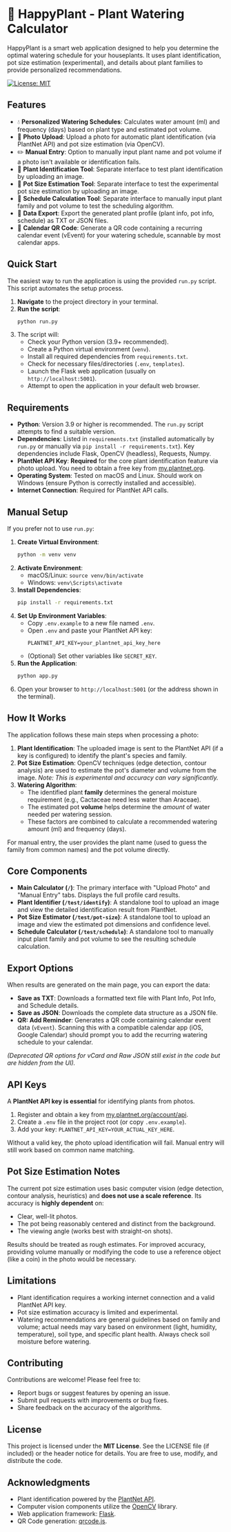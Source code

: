 # 🌱 HappyPlant - Plant Watering Calculator

HappyPlant is a smart web application designed to help you determine the optimal watering schedule for your houseplants. It uses plant identification, pot size estimation (experimental), and details about plant families to provide personalized recommendations.

[![License: MIT](https://img.shields.io/badge/License-MIT-yellow.svg)](https://opensource.org/licenses/MIT)

## Features

- 💧 **Personalized Watering Schedules**: Calculates water amount (ml) and frequency (days) based on plant type and estimated pot volume.
- 📸 **Photo Upload**: Upload a photo for automatic plant identification (via PlantNet API) and pot size estimation (via OpenCV).
- ✏️ **Manual Entry**: Option to manually input plant name and pot volume if a photo isn't available or identification fails.
- 🌿 **Plant Identification Tool**: Separate interface to test plant identification by uploading an image.
- 📏 **Pot Size Estimation Tool**: Separate interface to test the experimental pot size estimation by uploading an image.
- 📅 **Schedule Calculation Tool**: Separate interface to manually input plant family and pot volume to test the scheduling algorithm.
- 💾 **Data Export**: Export the generated plant profile (plant info, pot info, schedule) as TXT or JSON files.
- 📲 **Calendar QR Code**: Generate a QR code containing a recurring calendar event (vEvent) for your watering schedule, scannable by most calendar apps.

## Quick Start

The easiest way to run the application is using the provided `run.py` script. This script automates the setup process.

1.  **Navigate** to the project directory in your terminal.
2.  **Run the script**:
    ```bash
    python run.py
    ```
3.  The script will:
    - Check your Python version (3.9+ recommended).
    - Create a Python virtual environment (`venv`).
    - Install all required dependencies from `requirements.txt`.
    - Check for necessary files/directories (`.env`, `templates`).
    - Launch the Flask web application (usually on `http://localhost:5001`).
    - Attempt to open the application in your default web browser.

## Requirements

- **Python**: Version 3.9 or higher is recommended. The `run.py` script attempts to find a suitable version.
- **Dependencies**: Listed in `requirements.txt` (installed automatically by `run.py` or manually via `pip install -r requirements.txt`). Key dependencies include Flask, OpenCV (headless), Requests, Numpy.
- **PlantNet API Key**: **Required** for the core plant identification feature via photo upload. You need to obtain a free key from [my.plantnet.org](https://my.plantnet.org/account/api).
- **Operating System**: Tested on macOS and Linux. Should work on Windows (ensure Python is correctly installed and accessible).
- **Internet Connection**: Required for PlantNet API calls.

## Manual Setup

If you prefer not to use `run.py`:

1.  **Create Virtual Environment**:
    ```bash
    python -m venv venv
    ```
2.  **Activate Environment**:
    - macOS/Linux: `source venv/bin/activate`
    - Windows: `venv\Scripts\activate`
3.  **Install Dependencies**:
    ```bash
    pip install -r requirements.txt
    ```
4.  **Set Up Environment Variables**:
    - Copy `.env.example` to a new file named `.env`.
    - Open `.env` and paste your PlantNet API key:
      ```dotenv
      PLANTNET_API_KEY=your_plantnet_api_key_here
      ```
    - (Optional) Set other variables like `SECRET_KEY`.
5.  **Run the Application**:
    ```bash
    python app.py
    ```
6.  Open your browser to `http://localhost:5001` (or the address shown in the terminal).

## How It Works

The application follows these main steps when processing a photo:

1.  **Plant Identification**: The uploaded image is sent to the PlantNet API (if a key is configured) to identify the plant's species and family.
2.  **Pot Size Estimation**: OpenCV techniques (edge detection, contour analysis) are used to estimate the pot's diameter and volume from the image. _Note: This is experimental and accuracy can vary significantly._
3.  **Watering Algorithm**:
    - The identified plant **family** determines the general moisture requirement (e.g., Cactaceae need less water than Araceae).
    - The estimated pot **volume** helps determine the _amount_ of water needed per watering session.
    - These factors are combined to calculate a recommended watering amount (ml) and frequency (days).

For manual entry, the user provides the plant name (used to guess the family from common names) and the pot volume directly.

## Core Components

- **Main Calculator (`/`)**: The primary interface with "Upload Photo" and "Manual Entry" tabs. Displays the full profile card results.
- **Plant Identifier (`/test/identify`)**: A standalone tool to upload an image and view the detailed identification result from PlantNet.
- **Pot Size Estimator (`/test/pot-size`)**: A standalone tool to upload an image and view the estimated pot dimensions and confidence level.
- **Schedule Calculator (`/test/schedule`)**: A standalone tool to manually input plant family and pot volume to see the resulting schedule calculation.

## Export Options

When results are generated on the main page, you can export the data:

- **Save as TXT**: Downloads a formatted text file with Plant Info, Pot Info, and Schedule details.
- **Save as JSON**: Downloads the complete data structure as a JSON file.
- **QR: Add Reminder**: Generates a QR code containing calendar event data (`vEvent`). Scanning this with a compatible calendar app (iOS, Google Calendar) should prompt you to add the recurring watering schedule to your calendar.

_(Deprecated QR options for vCard and Raw JSON still exist in the code but are hidden from the UI)._

## API Keys

A **PlantNet API key is essential** for identifying plants from photos.

1.  Register and obtain a key from [my.plantnet.org/account/api](https://my.plantnet.org/account/api).
2.  Create a `.env` file in the project root (or copy `.env.example`).
3.  Add your key: `PLANTNET_API_KEY=YOUR_ACTUAL_KEY_HERE`.

Without a valid key, the photo upload identification will fail. Manual entry will still work based on common name matching.

## Pot Size Estimation Notes

The current pot size estimation uses basic computer vision (edge detection, contour analysis, heuristics) and **does not use a scale reference**. Its accuracy is **highly dependent** on:

- Clear, well-lit photos.
- The pot being reasonably centered and distinct from the background.
- The viewing angle (works best with straight-on shots).

Results should be treated as rough estimates. For improved accuracy, providing volume manually or modifying the code to use a reference object (like a coin) in the photo would be necessary.

## Limitations

- Plant identification requires a working internet connection and a valid PlantNet API key.
- Pot size estimation accuracy is limited and experimental.
- Watering recommendations are general guidelines based on family and volume; actual needs may vary based on environment (light, humidity, temperature), soil type, and specific plant health. Always check soil moisture before watering.

## Contributing

Contributions are welcome! Please feel free to:

- Report bugs or suggest features by opening an issue.
- Submit pull requests with improvements or bug fixes.
- Share feedback on the accuracy of the algorithms.

## License

This project is licensed under the **MIT License**. See the LICENSE file (if included) or the header notice for details. You are free to use, modify, and distribute the code.

## Acknowledgments

- Plant identification powered by the [PlantNet API](https://my.plantnet.org/).
- Computer vision components utilize the [OpenCV](https://opencv.org/) library.
- Web application framework: [Flask](https://flask.palletsprojects.com/).
- QR Code generation: [qrcode.js](https://github.com/davidshimjs/qrcodejs).
